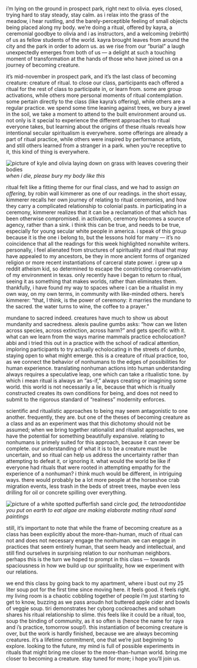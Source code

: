 i’m lying on the ground in prospect park, right next to olivia. eyes closed, trying hard to stay steady, stay calm. as i relax into the grass of the meadow, i hear rustling, and the barely-perceptible feeling of small objects being placed along my body. we’re doing a ritual, offered by kayra, a ceremonial goodbye to olivia and i as instructors, and a welcoming (rebirth) of us as fellow students of the world. kayra brought leaves from around the city and the park in order to adorn us. as we rise from our “burial” a laugh unexpectedly emerges from both of us — a delight at such a touching moment of transformation at the hands of those who have joined us on a journey of becoming creature.

it’s mid-november in prospect park, and it’s the last class of becoming creature: creature of ritual. to close our class, participants each offered a ritual for the rest of class to participate in, or learn from. some are group activations, while others more personal moments of ritual contemplation. some pertain directly to the class (like kayra’s offering), while others are a regular practice. we spend some time leaning against trees, we bury a jewel in the soil, we take a moment to attend to the built environment around us. not only is it special to experience the different approaches to ritual everyone takes, but learning about the origins of these rituals reveals how intentional secular spiritualism is everywhere. some offerings are already a part of ritual practice, while others were inspired by performance artists, and still others learned from a stranger in a park. when you’re receptive to it, this kind of thing is everywhere.

![picture of kyle and olivia laying down on grass with leaves covering their bodies](https://d2w9rnfcy7mm78.cloudfront.net/33572177/original_27d6ed8e89c116cb6cff76f7b872526c.png?1736520806?bc=0)
*when i die, please bury my body like this*

ritual felt like a fitting theme for our final class, and we had to assign *an offering,* by robin wall kimmerer as one of our readings. in the short essay, kimmerer recalls her own journey of relating to ritual ceremonies, and how they carry a complicated relationship to colonial pasts. in participating in a ceremony, kimmerer realizes that it can be a reclamation of that which has been otherwise compromised. in activation, ceremony becomes a source of agency, rather than a sink. i think this can be true, and needs to be true, especially for young secular white people in america. i speak of this group because it is the one i belong to, but the lessons hold for many — it’s no coincidence that all the readings for this week highlighted nonwhite writers. personally, i feel alienated from structures of spirituality and ritual that may have appealed to my ancestors, be they in more ancient forms of organized religion or more recent instantiations of carceral state power. i grew up a reddit atheism kid, so determined to escape the constricting conservativism of my environment in texas. only recently have i began to return to ritual, seeing it as something that makes worlds, rather than eliminates them. thankfully, i have found my way to spaces where i can be a ritualist in my own way, on my own terms, in community with like-minded others. here’s kimmerer: “that, I think, is the power of ceremony: it marries the mundane to the sacred. the water turns to wine, the coffee to a prayer.”

mundane to sacred indeed. creatures have much to show us about mundanity and sacredness. alexis pauline gumbs asks: “how can we listen across species, across extinction, across harm?” and gets specific with it. what can we learn from the ways marine mammals practice echolocation? abbi and i tried this out in a practice with the school of radical attention, imploring participants to try actually echolocating in the streets of dumbo, staying open to what might emerge. this is a creature of ritual practice, too, as we connect the behavior of nonhumans to the edges of possibilities for human experience. translating nonhuman actions into human understanding always requires a speculative leap, one which can take a ritualistic tone. by which i mean ritual is always an “as-if,” always creating or imagining some world. this world is not necessarily a lie, because that which is ritually constructed creates its own conditions for being, and does not need to submit to the rigorous standard of “realness” modernity enforces.

scientific and ritualistic approaches to being may seem antagonistic to one another. frequently, they are. but one of the theses of becoming creature as a class and as an experiment was that this dichotomy should not be assumed; when we bring together rationalist and ritualist approaches, we have the potential for something beautifully expansive. relating to nonhumans is primely suited for this approach, because it can never be complete. our understanding of what it is to be a creature must be uncertain, and so ritual can help us address the uncertainty rather than attempting to defeat it, or ignoring it. what would the world be like if everyone had rituals that were rooted in attempting empathy for the experience of a nonhuman? i think much would be different, in intriguing ways. there would probably be a lot more people at the horseshoe crab migration events, less trash in the beds of street trees, maybe even less drilling for oil or concrete spilling over everything.

![picture of a white spotted pufferfish sand circle](https://d2w9rnfcy7mm78.cloudfront.net/33572285/original_a95f918c8c6bfa4f03a171e12e3ae20a.png?1736521106?bc=0)
*god, the tetraodontidae you put on earth to eat algae are making elaborate mating ritual sand paintings*

still, it’s important to note that while the frame of becoming creature as a class has been explicitly about the more-than-human, much of ritual can not and does not necessary engage the nonhuman. we can engage in practices that seem entirely human, that seem heady and intellectual, and still find ourselves in surprising relation to our nonhuman neighbors. perhaps this is the turn we hoped to prompt in this class — towards spaciousness in how we build up our spirituality, how we experiment with our relations. 

we end this class by going back to my apartment, where i bust out my 25 liter soup pot for the first time since moving here. it feels good. it feels right. my living room is a chaotic cobbling together of people i’m just starting to get to know, buzzing as we pass aroudn hot buttered apple cider and bowls of veggie soup. tiri demonstrates her cyborg cockroaches and soham shares his ritual relationship to slime. this feels like it could be a ritual, too, soup the binding of community, as it so often is (hence the name for raya and i’s practice, tomorrow soup!). this instantiation of becoming creature is over, but the work is hardly finished, because we are always becoming creatures. it’s a lifetime commitment, one that we’re just beginning to explore. looking to the future, my mind is full of possible experiments in rituals that might bring me closer to the more-than-human world. bring me closer to becoming a creature. stay tuned for more; i hope you’ll join us.